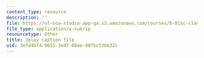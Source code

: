 ```yaml
---
content_type: resource
description: ''
file: https://ol-ocw-studio-app-qa.s3.amazonaws.com/courses/8-01sc-classical-mechanics-fall-2016/3efd4bf496553ed788ee08fbc53bb32c_cMu0hsvgkGk.srt
file_type: application/x-subrip
resourcetype: Other
title: 3play caption file
uid: 3efd4bf4-9655-3ed7-88ee-08fbc53bb32c
---
```

